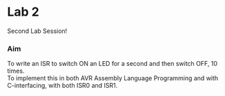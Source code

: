 # Lab 2
Second Lab Session!  

### Aim
To write an ISR to switch ON an LED for a second and then switch OFF, 10 times.  
To implement this in both AVR Assembly Language Programming and with C-interfacing, with both ISR0 and ISR1.  